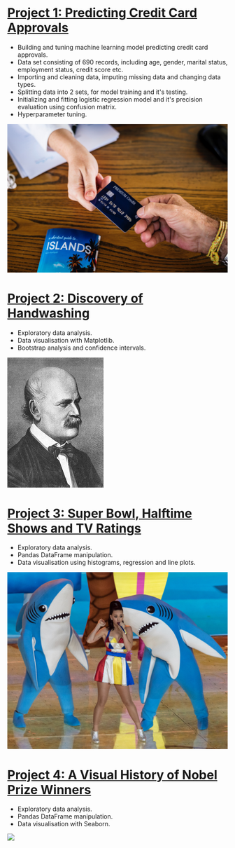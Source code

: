 # [Project 1: Predicting Credit Card Approvals](https://github.com/Cinda85/Dmitrij-Portfolio/blob/main/Predicting%20Credit%20Card%20Approvals.ipynb)

 - Building and tuning machine learning model predicting credit card approvals.
 - Data set consisting of 690 records, including age, gender, marital status, employment status, credit score etc.
 - Importing and cleaning data, imputing missing data and changing data types.
 - Splitting data into 2 sets, for model training and it's testing.
 - Initializing and fitting logistic regression model and it's precision evaluation using confusion matrix.
 - Hyperparameter tuning.

![](/credit_card.jpg)

# [Project 2: Discovery of Handwashing](https://github.com/Cinda85/Dmitrij-Portfolio/blob/main/Discovery%20of%20Handwashing.ipynb)
- Exploratory data analysis.
- Data visualisation with Matplotlib.
- Bootstrap analysis and confidence intervals.

![](/220px-Ignaz_Semmelweis_1860.jpg)

# [Project 3: Super Bowl, Halftime Shows and TV Ratings](https://github.com/Cinda85/Super-Bowl)
- Exploratory data analysis.
- Pandas DataFrame manipulation.
- Data visualisation using histograms, regression and line plots.


![](/left_shark.jpg)

# [Project 4: A Visual History of Nobel Prize Winners](https://github.com/Cinda85/A-Visual-History-Of-Nobel-Price-Winners)
- Exploratory data analysis.
- Pandas DataFrame manipulation.
- Data visualisation with Seaborn.


![](/Alfred_Nobel.jpg)
